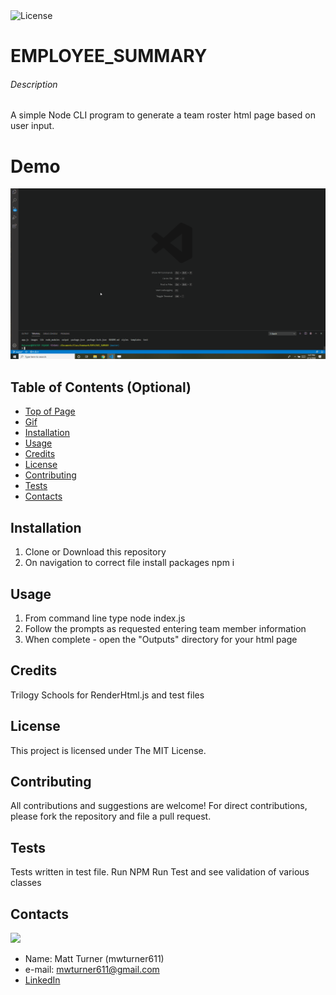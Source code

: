 <img alt="License" src="https://img.shields.io/badge/-MIT License-blue">

# EMPLOYEE_SUMMARY
###### Description
<p>A simple Node CLI program to generate a team roster html page based on user input.</p>

# Demo
<img src="images/demo.gif">


## Table of Contents (Optional)
* [Top of Page](#description)
* [Gif](#description)
* [Installation](#installation)
* [Usage](#usage)
* [Credits](#credits)
* [License](#license)
* [Contributing](#contributing)
* [Tests](#tests)
* [Contacts](#contacts)

## Installation
1. Clone or Download this repository
2. On navigation to correct file install packages npm i

## Usage 
1. From command line type node index.js
2. Follow the prompts as requested entering team member information
3. When complete - open the "Outputs" directory for your html page

## Credits
Trilogy Schools for RenderHtml.js and test files    

## License
This project is licensed under The MIT License.

## Contributing
All contributions and suggestions are welcome! For direct contributions, please fork the repository and file a pull request.

## Tests
Tests written in test file.  Run NPM Run Test and see validation of various classes

## Contacts
<img src="https://avatars0.githubusercontent.com/u/58919488?v=4">

* Name: Matt Turner (mwturner611)
* e-mail: mwturner611@gmail.com
* [LinkedIn](https://www.linkedin.com/in/matt-turner-ba328211a/)
